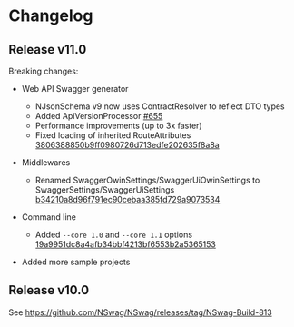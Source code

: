 # Changelog

## Release v11.0

Breaking changes: 

- Web API Swagger generator
    - NJsonSchema v9 now uses ContractResolver to reflect DTO types
    - Added ApiVersionProcessor [#655](https://github.com/NSwag/NSwag/issues/655)
    - Performance improvements (up to 3x faster)
    - Fixed loading of inherited RouteAttributes [3806388850b9ff0980726d713edfe202635f8a8a](https://github.com/NSwag/NSwag/commit/3806388850b9ff0980726d713edfe202635f8a8a)

- Middlewares
    - Renamed SwaggerOwinSettings/SwaggerUiOwinSettings to SwaggerSettings/SwaggerUiSettings [b34210a8d96f791ec90cebaa385fd729a9073534](https://github.com/NSwag/NSwag/commit/b34210a8d96f791ec90cebaa385fd729a9073534)

- Command line
    - Added `--core 1.0` and `--core 1.1` options [19a9951dc8a4afb34bbf4213bf6553b2a5365153](https://github.com/NSwag/NSwag/commit/19a9951dc8a4afb34bbf4213bf6553b2a5365153)

- Added more sample projects

## Release v10.0

See https://github.com/NSwag/NSwag/releases/tag/NSwag-Build-813
